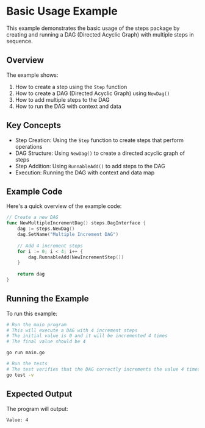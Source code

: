 # Basic Usage Example

This example demonstrates the basic usage of the steps package by creating and running a DAG (Directed Acyclic Graph) with multiple steps in sequence.

## Overview

The example shows:
1. How to create a step using the `Step` function
2. How to create a DAG (Directed Acyclic Graph) using `NewDag()`
3. How to add multiple steps to the DAG
4. How to run the DAG with context and data

## Key Concepts

- Step Creation: Using the `Step` function to create steps that perform operations
- DAG Structure: Using `NewDag()` to create a directed acyclic graph of steps
- Step Addition: Using `RunnableAdd()` to add steps to the DAG
- Execution: Running the DAG with context and data map

## Example Code

Here's a quick overview of the example code:

```go
// Create a new DAG
func NewMultipleIncrementDag() steps.DagInterface {
    dag := steps.NewDag()
    dag.SetName("Multiple Increment DAG")
    
    // Add 4 increment steps
    for i := 0; i < 4; i++ {
        dag.RunnableAdd(NewIncrementStep())
    }
    
    return dag
}
```

## Running the Example

To run this example:

```bash
# Run the main program
# This will execute a DAG with 4 increment steps
# The initial value is 0 and it will be incremented 4 times
# The final value should be 4

go run main.go

# Run the tests
# The test verifies that the DAG correctly increments the value 4 times
go test -v
```

## Expected Output

The program will output:
```
Value: 4
